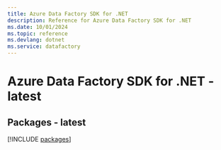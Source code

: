 ```yaml
---
title: Azure Data Factory SDK for .NET
description: Reference for Azure Data Factory SDK for .NET
ms.date: 10/01/2024
ms.topic: reference
ms.devlang: dotnet
ms.service: datafactory
---
```

# Azure Data Factory SDK for .NET - latest
## Packages - latest
[!INCLUDE [packages](data-factory-index.md)]